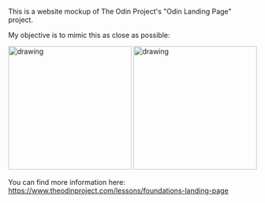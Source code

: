 This is a website mockup of The Odin Project's "Odin Landing Page" project.

My objective is to mimic this as close as possible:

<img src="https://cdn.statically.io/gh/TheOdinProject/curriculum/81a5d553f4073e593d23a6ab00d50eef8620796d/foundations/html_css/project/imgs/01.png" alt="drawing" width="250"/>
<img src="https://cdn.statically.io/gh/TheOdinProject/curriculum/81a5d553f4073e593d23a6ab00d50eef8620796d/foundations/html_css/project/imgs/02.png" alt="drawing" width="250"/>

You can find more information here: https://www.theodinproject.com/lessons/foundations-landing-page
